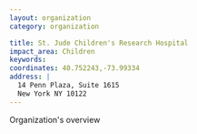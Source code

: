 ```yaml
---
layout: organization
category: organization

title: St. Jude Children's Research Hospital
impact_area: Children
keywords: 
coordinates: 40.752243,-73.99334
address: |
  14 Penn Plaza, Suite 1615
  New York NY 10122
---
```

Organization's overview
